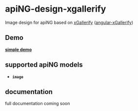 # apiNG-design-xgallerify
Image design for apiNG based on [xGallerify](https://github.com/xremix/xGallerify) ([angular-xGallerify](https://github.com/JohnnyTheTank/angular-xGallerify))

## Demo
[**simple demo**](https://rawgit.com/JohnnyTheTank/apiNG-design-xgallerify/master/demo/)

## supported apiNG models
- **`image`**

## documentation
full documentation coming soon